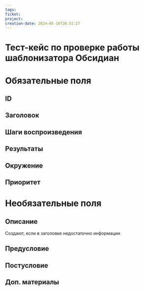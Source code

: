 ```yaml
---
tags: 
Ticket: 
project: 
creation-date: 2024-05-16T20:51:27
---
```

# Тест-кейс по проверке работы шаблонизатора Обсидиан

# Обязательные поля
## ID

## Заголовок

## Шаги воспроизведения

## Результаты

## Окружение

## Приоритет

# Необязательные поля
## Описание
Создают, если в заголовке недостаточно информации
## Предусловие

## Постусловие

## Доп. материалы